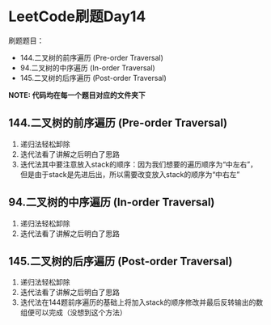 # LeetCode刷题Day14

刷题题目：
- 144.二叉树的前序遍历 (Pre-order Traversal)
- 94.二叉树的中序遍历 (In-order Traversal)
- 145.二叉树的后序遍历 (Post-order Traversal)

**NOTE: 代码均在每一个题目对应的文件夹下**

## 144.二叉树的前序遍历 (Pre-order Traversal)
1. 递归法轻松卸除
2. 迭代法看了讲解之后明白了思路
3. 迭代法其中要注意放入stack的顺序：因为我们想要的遍历顺序为“中左右”，但是由于stack是先进后出，所以需要改变放入stack的顺序为“中右左”

## 94.二叉树的中序遍历 (In-order Traversal)
1. 递归法轻松卸除
2. 迭代法看了讲解之后明白了思路

## 145.二叉树的后序遍历 (Post-order Traversal)
1. 递归法轻松卸除
2. 迭代法看了讲解之后明白了思路
3. 迭代法在144题前序遍历的基础上将加入stack的顺序修改并最后反转输出的数组便可以完成（没想到这个方法）
